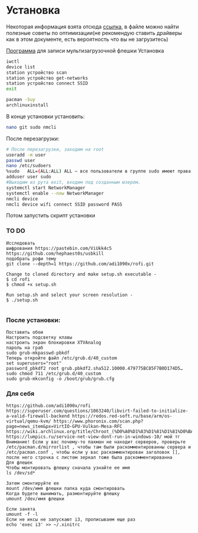# Установка
Некоторая информация взята отсюда [ссылка](https://docs.google.com/document/d/1IjTxl7LaPKJyRoLpGEhm4ptBhob_jRgLLQpMugS7qe8/edit),
в файле можно найти полезные советы по оптимизации(не рекомендую ставить драйверы как в этом документе, есть вероятность что вы не загрузитесь)

[Программа](https://www.ventoy.net/en/download.html) для записи мультизагрузочной флешки
Установка
```sh
iwctl
device list
station устройство scan
station устройство get-networks
station устройство connect SSID
exit
```
```sh
pacman -Suy
archlinuxinstall
```
В конце установки установить:
```sh
nano git sudo nmcli
```
После перезагрузки:
```bash
# После перезагрузки, заходим на root
useradd -m user
passwd user
nano /etc/sudoers
%sudo   ALL=(ALL:ALL) ALL – все пользователи в группе sudo имеют права на запуск любой команды
adduser user sudo
#Выходим из рута exit, входим под созданным юзером.
systemctl start NetworkManager
systemctl enable --now NetworkManager
nmcli device
nmcli device wifi connect SSID password PASS
```
Потом запустить скрипт установки




### TO DO
```
Исследовать
шифрования https://pastebin.com/ViUkk4c5 https://github.com/hephaest0s/usbkill
подобрать рофи тему
git clone --depth=1 https://github.com/adi1090x/rofi.git
 
Change to cloned directory and make setup.sh executable -
$ cd rofi
$ chmod +x setup.sh
 
Run setup.sh and select your screen resolution -
$ ./setup.sh


```


### После установки:
```
Поставить обои
Настроить подсветку клавы
настроить экран блокировки XTVAnalog
пароль на граб
sudo grub-mkpasswd-pbkdf
Теперь откройте файл /etc/grub.d/40_custom
set superusers="root"
password_pbkdf2 root grub.pbkdf2.sha512.10000.479775BC85F7B0D174D5…
sudo chmod 711 /etc/grub.d/40_custom
sudo grub-mkconfig -o /boot/grub/grub.cfg
```
### Для себя
```
https://github.com/adi1090x/rofi
https://superuser.com/questions/1063240/libvirt-failed-to-initialize-a-valid-firewall-backend https://redos.red-soft.ru/base/arm/os-virtual/qemu-kvm/ https://www.phoronix.com/scan.php?page=news_item&px=VirtIO-GPU-Vulkan-Mesa-RFC https://wiki.archlinux.org/title/Chroot_(%D0%A0%D1%83%D1%81%D1%81%D0%BA%D0%B8%D0%B9) https://lumpics.ru/service-net-view-dont-run-in-windows-10/ мой тг
Внимание! Если у вас почему-то пакман не находит серверов, проверьте /etc/pacman.d/mirrorlist , чтобы там были раскомментированны сервера и /etc/pacman.conf , чтобы если у вас раскомментирован заголовок [], после него строчка с листом зеркал тоже была раскомментированна
Для флешек
Чтобы монтировать флешку сначала узнайте ее имя
ls /dev/sd*
 
Затем смонтируйте ее
mount /dev/имя флешки папка куда смонтировать
Когда будете вынимать, размонтируйте флешку
umount /dev/имя флешки
 
Если занята
umount -f -l
Если не иксы не запускают i3, прописываем еще раз
echo 'exec i3' >> ~/.xinitrc
```
